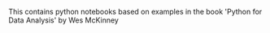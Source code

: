 This contains python notebooks based on examples in the book 'Python for Data Analysis' by Wes McKinney